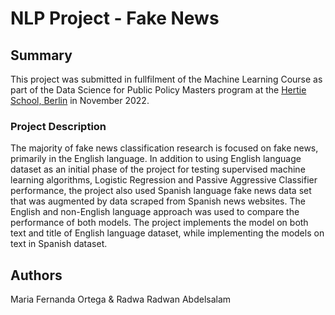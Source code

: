 # NLP Project - Fake News

## Summary

This project was submitted in fullfilment of the Machine Learning Course as part of the Data Science for Public Policy Masters program at the [Hertie School, Berlin](https://www.hertie-school.org/en/) in November 2022. 

### Project Description

The majority of fake news classification research is focused on fake news, primarily in the English language. In addition to using English language dataset as an initial phase of the project for testing supervised machine learning algorithms, Logistic Regression and Passive Aggressive Classifier performance, the project also used Spanish language fake news data set that was augmented by data scraped from Spanish news websites. The English and non-English language approach was used to compare the performance of both models. The project implements the model on both text and title of English language dataset, while implementing the models on text in Spanish dataset.


## Authors

 Maria Fernanda Ortega & Radwa Radwan Abdelsalam
 

